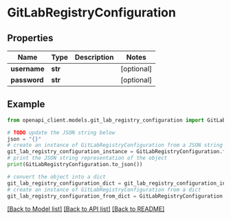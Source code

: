 # GitLabRegistryConfiguration


## Properties

Name | Type | Description | Notes
------------ | ------------- | ------------- | -------------
**username** | **str** |  | [optional] 
**password** | **str** |  | [optional] 

## Example

```python
from openapi_client.models.git_lab_registry_configuration import GitLabRegistryConfiguration

# TODO update the JSON string below
json = "{}"
# create an instance of GitLabRegistryConfiguration from a JSON string
git_lab_registry_configuration_instance = GitLabRegistryConfiguration.from_json(json)
# print the JSON string representation of the object
print(GitLabRegistryConfiguration.to_json())

# convert the object into a dict
git_lab_registry_configuration_dict = git_lab_registry_configuration_instance.to_dict()
# create an instance of GitLabRegistryConfiguration from a dict
git_lab_registry_configuration_from_dict = GitLabRegistryConfiguration.from_dict(git_lab_registry_configuration_dict)
```
[[Back to Model list]](../README.md#documentation-for-models) [[Back to API list]](../README.md#documentation-for-api-endpoints) [[Back to README]](../README.md)


